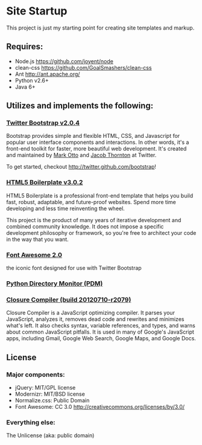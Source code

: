 # Site Startup

This project is just my starting point for creating site templates and markup.

## Requires:

 * Node.js https://github.com/joyent/node
 * clean-css https://github.com/GoalSmashers/clean-css
 * Ant http://ant.apache.org/
 * Python v2.6+
 * Java 6+

## Utilizes and implements the following:

### [Twitter Bootstrap v2.0.4](http://twitter.github.com/bootstrap)

Bootstrap provides simple and flexible HTML, CSS, and Javascript for popular user interface components and interactions. In other words, it's a front-end toolkit for faster, more beautiful web development. It's created and maintained by [Mark Otto](http://twitter.com/mdo) and [Jacob Thornton](http://twitter.com/fat) at Twitter.

To get started, checkout http://twitter.github.com/bootstrap!

### [HTML5 Boilerplate v3.0.2](http://html5boilerplate.com)

HTML5 Boilerplate is a professional front-end template that helps you build fast, robust, adaptable, and future-proof websites. Spend more time developing and less time reinventing the wheel.

This project is the product of many years of iterative development and combined community knowledge. It does not impose a specific development philosophy or framework, so you're free to architect your code in the way that you want.

### [Font Awesome 2.0](https://github.com/FortAwesome/Font-Awesome)

the iconic font designed for use with Twitter Bootstrap

### [Python Directory Monitor (PDM)](https://github.com/aroemen/pdm)

### [Closure Compiler (build 20120710-r2079)](http://code.google.com/p/closure-compiler/)

Closure Compiler is a JavaScript optimizing compiler. It parses your JavaScript, analyzes it, removes dead code and rewrites and minimizes what's left. It also checks syntax, variable references, and types, and warns about common JavaScript pitfalls. It is used in many of Google's JavaScript apps, including Gmail, Google Web Search, Google Maps, and Google Docs.

## License

### Major components:

* jQuery: MIT/GPL license
* Modernizr: MIT/BSD license
* Normalize.css: Public Domain
* Font Awesome: CC 3.0 http://creativecommons.org/licenses/by/3.0/

### Everything else:

The Unlicense (aka: public domain)
